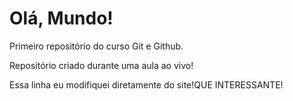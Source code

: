 # Olá, Mundo!
 Primeiro repositório do curso Git e Github.

 Repositório criado durante uma aula ao vivo!

Essa linha  eu modifiquei diretamente do site!QUE INTERESSANTE!
